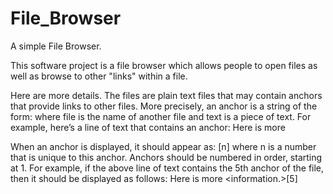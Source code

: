 # File_Browser
A simple File Browser.

This software project is a file browser which allows people to open files as well as browse to other "links" within a file. 

Here are more details. The files are plain text files that may contain anchors
that provide links to other files. More precisely, an anchor is a string of the form:
    <a file text>
where file is the name of another file and text is a piece of text. 
For example, here’s a line of text that contains an anchor:
Here is more <a info.txt information.>

When an anchor is displayed, it should appear as:
    <text>[n]
where n is a number that is unique to this anchor. Anchors should be
numbered in order, starting at 1. For example, if the above line of text
contains the 5th anchor of the file, then it should be displayed as follows:
    Here is more <information.>[5]

